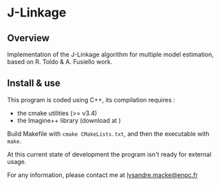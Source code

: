 # J-Linkage

## Overview

Implementation of the J-Linkage algorithm for multiple model estimation, based on R. Toldo & A. Fusiello work.

## Install & use

This program is coded using C++, its compilation requires :
- the cmake utilities (>= v3.4)
- the Imagine++ library (download at [](http://imagine.enpc.fr/~monasse/Imagine++/))

Build Makefile with `cmake CMakeLists.txt`, and then the executable with `make`. 

At this current state of development the program isn't ready for external usage.

For any information, please contact me at lysandre.macke@enpc.fr
